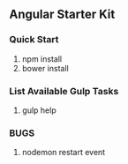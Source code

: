 ## Angular Starter Kit

### Quick Start

1. npm install
2. bower install

### List Available Gulp Tasks

1. gulp help

### BUGS

1. nodemon restart event
